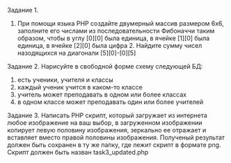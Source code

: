 Задание 1.
1. При помощи языка PHP создайте двумерный массив размером 6х6, заполните его числами из последовательности Фибоначчи таким образом, чтобы в углу [0][0] была единица, в ячейке [1][0] была единица, в ячейке [2][0] была цифра 2. Найдите сумму чисел назодящихся на диагонали [5][0]-[0][5]
 
Задание 2.
Нарисуйте в свободной форме схему следующей БД:
1) есть ученики, учителя и классы
2) каждый ученик учится в каком-то классе
3) учитель может преподавать в одном или более классах
4) в одном классе может преподавать один или более учителей
 
Задание 3.
Написать PHP скрипт, который загружает из интернета любое изображение на ваш выбор, в загруженном изображении копирует левую половину изображения, зеркально ее отражает и вставляет вместо правой половины изображения. Полученый результат должен быть сохранен в ту же папку, где лежит скрипт в формате png. Скрипт должен быть назван task3_updated.php